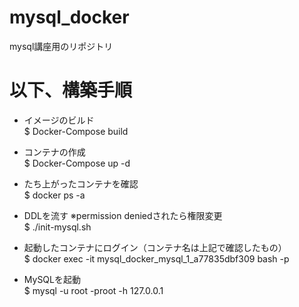 # mysql_docker
mysql講座用のリポジトリ


# 以下、構築手順

* イメージのビルド<br>
$ Docker-Compose build

* コンテナの作成<br>
$ Docker-Compose up -d

* たち上がったコンテナを確認<br>
$ docker ps -a

* DDLを流す ※permission deniedされたら権限変更 <br>
$ ./init-mysql.sh

* 起動したコンテナにログイン（コンテナ名は上記で確認したもの）<br>
$ docker exec -it mysql_docker_mysql_1_a77835dbf309 bash -p

* MySQLを起動<br>
$ mysql -u root -proot -h 127.0.0.1
